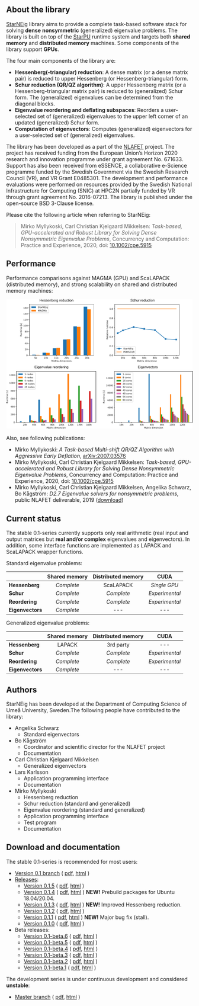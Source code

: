 ## About the library

[StarNEig](cpe.5915.pdf) library aims to provide a complete task-based software
stack for solving **dense** **nonsymmetric** (generalized) eigenvalue problems.
The library is built on top of the [StarPU](http://starpu.gforge.inria.fr/)
runtime system and targets both **shared memory** and **distributed memory**
machines. Some components of the library support **GPUs**.

The four main components of the library are:

 - **Hessenberg(-triangular) reduction**: A dense matrix (or a dense matrix
   pair) is reduced to upper Hessenberg (or Hessenberg-triangular) form.
 - **Schur reduction (QR/QZ algorithm)**: A upper Hessenberg matrix (or a
   Hessenberg-triangular matrix pair) is reduced to (generalized) Schur form.
   The (generalized) eigenvalues can be determined from the diagonal blocks.
 - **Eigenvalue reordering and deflating subspaces**: Reorders a user-selected
   set of (generalized) eigenvalues to the upper left corner of an updated
   (generalized) Schur form.
 - **Computation of eigenvectors**: Computes (generalized) eigenvectors for a
   user-selected set of (generalized) eigenvalues.

The library has been developed as a part of the [NLAFET](https://www.nlafet.eu/)
project. The project has received funding from the European Union’s Horizon 2020
research and innovation programme under grant agreement No. 671633. Support has
also been received from eSSENCE, a collaborative e-Science programme funded by
the Swedish Government via the Swedish Research Council (VR), and VR Grant
E0485301. The development and performance evaluations were performed on
resources provided by the Swedish National Infrastructure for Computing (SNIC)
at HPC2N partially funded by VR through grant agreement No. 2016-07213. The 
library is published under the open-source BSD 3-Clause license.

Please cite the following article when referring to StarNEig:
> Mirko Myllykoski, Carl Christian Kjelgaard Mikkelsen: *Task-based,
> GPU-accelerated and Robust Library for Solving Dense Nonsymmetric Eigenvalue
> Problems*, Concurrency and Computation: Practice and Experience, 2020,
> doi: [10.1002/cpe.5915](https://doi.org/10.1002/cpe.5915)

## Performance

Performance comparisons against MAGMA (GPU) and ScaLAPACK (distributed memory),
and strong scalability on shared and distributed memory machines:

![Performance comparisons](figures/performance.png)

Also, see following publications:

 - Mirko Myllykoski: *A Task-based Multi-shift QR/QZ Algorithm with Aggressive
   Early Deflation*, [arXiv:2007.03576](https://arxiv.org/abs/2007.03576)
 - Mirko Myllykoski, Carl Christian Kjelgaard Mikkelsen: *Task-based,
   GPU-accelerated and Robust Library for Solving Dense Nonsymmetric Eigenvalue
   Problems*, Concurrency and Computation: Practice and Experience, 2020,
   doi: [10.1002/cpe.5915](https://doi.org/10.1002/cpe.5915)
 - Mirko Myllykoski, Carl Christian Kjelgaard Mikkelsen, Angelika Schwarz,
   Bo Kågström: *D2.7 Eigenvalue solvers for nonsymmetric problems*, public
   NLAFET deliverable, 2019
   ([download](D2.7-EVP-solvers-evaluation-final.pdf))

## Current status

The stable 0.1-series currently supports only real arithmetic (real input and
output matrices but **real and/or complex** eigenvalues and eigenvectors). In
addition, some interface functions are implemented as LAPACK and ScaLAPACK
wrapper functions.

Standard eigenvalue problems:

|                  |  Shared memory  | Distributed memory |      CUDA      |
|------------------|:---------------:|:------------------:|:--------------:|
| **Hessenberg**   |   *Complete*    |      ScaLAPACK     |  *Single GPU*  |
| **Schur**        |   *Complete*    |     *Complete*     | *Experimental* |
| **Reordering**   |   *Complete*    |     *Complete*     | *Experimental* |
| **Eigenvectors** |   *Complete*    |        ---         |      ---       |

Generalized eigenvalue problems:

|                  |  Shared memory  | Distributed memory |      CUDA      |
|------------------|:---------------:|:------------------:|:--------------:|
| **Hessenberg**   |     LAPACK      |     3rd party      |      ---       |
| **Schur**        |   *Complete*    |     *Complete*     | *Experimental* |
| **Reordering**   |   *Complete*    |     *Complete*     | *Experimental* |
| **Eigenvectors** |   *Complete*    |        ---         |      ---       |

## Authors

StarNEig has been developed at the Department of Computing Science of Umeå
University, Sweden.The following people have contributed to the library:

 - Angelika Schwarz
    - Standard eigenvectors
 - Bo Kågström
    - Coordinator and scientific director for the NLAFET project
    - Documentation
 - Carl Christian Kjelgaard Mikkelsen
    - Generalized eigenvectors
 - Lars Karlsson
    - Application programming interface
    - Documentation
 - Mirko Myllykoski
    - Hessenberg reduction
    - Schur reduction (standard and generalized)
    - Eigenvalue reordering (standard and generalized)
    - Application programming interface
    - Test program
    - Documentation

## Download and documentation

The stable 0.1-series is recommended for most users:

 - [Version 0.1 branch](https://github.com/NLAFET/StarNEig/tree/v0.1) (
    [pdf](https://nlafet.github.io/StarNEig/v0.1/starneig_manual.pdf),
    [html](https://nlafet.github.io/StarNEig/v0.1/html/)
    )
 - [Releases](https://github.com/NLAFET/StarNEig/releases/):
   - [Version 0.1.5](https://github.com/NLAFET/StarNEig/releases/tag/v0.1.5) (
     [pdf](https://nlafet.github.io/StarNEig/v0.1.5/starneig_manual.pdf),
     [html](https://nlafet.github.io/StarNEig/v0.1.5/html/)
     )
   - [Version 0.1.4](https://github.com/NLAFET/StarNEig/releases/tag/v0.1.4) (
     [pdf](https://nlafet.github.io/StarNEig/v0.1.4/starneig_manual.pdf),
     [html](https://nlafet.github.io/StarNEig/v0.1.4/html/)
     )
     **NEW!** Prebuild packages for Ubuntu 18.04/20.04.
   - [Version 0.1.3](https://github.com/NLAFET/StarNEig/releases/tag/v0.1.3) (
     [pdf](https://nlafet.github.io/StarNEig/v0.1.3/starneig_manual.pdf),
     [html](https://nlafet.github.io/StarNEig/v0.1.3/html/)
     ) 
     **NEW!** Improved Hessenberg reduction.
   - [Version 0.1.2](https://github.com/NLAFET/StarNEig/releases/tag/v0.1.2) (
     [pdf](https://nlafet.github.io/StarNEig/v0.1.2/starneig_manual.pdf),
     [html](https://nlafet.github.io/StarNEig/v0.1.2/html/)
     )
   - [Version 0.1.1](https://github.com/NLAFET/StarNEig/releases/tag/v0.1.1) (
     [pdf](https://nlafet.github.io/StarNEig/v0.1.1/starneig_manual.pdf),
     [html](https://nlafet.github.io/StarNEig/v0.1.1/html/)
     )
     **NEW!** Major bug fix (stall).
   - [Version 0.1.0](https://github.com/NLAFET/StarNEig/releases/tag/v0.1.0) (
     [pdf](https://nlafet.github.io/StarNEig/v0.1.0/starneig_manual.pdf),
     [html](https://nlafet.github.io/StarNEig/v0.1.0/html/)
     )
 - Beta releases:
   - [Version 0.1-beta.6](https://github.com/NLAFET/StarNEig/releases/tag/v0.1-beta.6) (
     [pdf](https://nlafet.github.io/StarNEig/v0.1-beta.6/starneig_manual.pdf),
     [html](https://nlafet.github.io/StarNEig/v0.1-beta.6/html/)
     )
   - [Version 0.1-beta.5](https://github.com/NLAFET/StarNEig/releases/tag/v0.1-beta.5) (
     [pdf](https://nlafet.github.io/StarNEig/v0.1-beta.5/starneig_manual.pdf),
     [html](https://nlafet.github.io/StarNEig/v0.1-beta.5/html/)
     )
   - [Version 0.1-beta.4](https://github.com/NLAFET/StarNEig/releases/tag/v0.1-beta.4) (
     [pdf](https://nlafet.github.io/StarNEig/v0.1-beta.4/starneig_manual.pdf),
     [html](https://nlafet.github.io/StarNEig/v0.1-beta.4/html/)
     )
   - [Version 0.1-beta.3](https://github.com/NLAFET/StarNEig/releases/tag/v0.1-beta.3) (
     [pdf](https://nlafet.github.io/StarNEig/v0.1-beta.3/starneig_manual.pdf),
     [html](https://nlafet.github.io/StarNEig/v0.1-beta.3/html/)
     )
   - [Version 0.1-beta.2](https://github.com/NLAFET/StarNEig/releases/tag/v0.1-beta.2) (
     [pdf](https://nlafet.github.io/StarNEig/v0.1-beta.2/starneig_manual.pdf),
     [html](https://nlafet.github.io/StarNEig/v0.1-beta.2/html/)
     )
   - [Version 0.1-beta.1](https://github.com/NLAFET/StarNEig/releases/tag/v0.1-beta.1) (
     [pdf](https://nlafet.github.io/StarNEig/v0.1-beta.1/starneig_manual.pdf),
     [html](https://nlafet.github.io/StarNEig/v0.1-beta.1/html/)
     )

The development series is under continuous development and considered
**unstable**:

 - [Master branch](https://github.com/NLAFET/StarNEig/tree/master) (
    [pdf](https://nlafet.github.io/StarNEig/master/starneig_manual.pdf),
    [html](https://nlafet.github.io/StarNEig/master/html/)
    )
